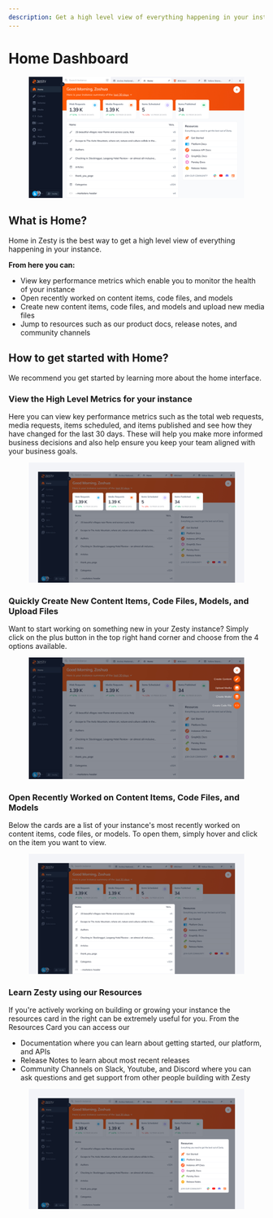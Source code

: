 ```yaml
---
description: Get a high level view of everything happening in your instance
---
```


# Home Dashboard

<figure><img src="../../.gitbook/assets/Mature Dashboard.jpg" alt=""><figcaption></figcaption></figure>

## What is Home?&#x20;

Home in Zesty is the best way to get a high level view of everything happening in your instance. &#x20;

**From here you can:**&#x20;

* View key performance metrics which enable you to monitor the health of your instance
* Open recently worked on content items, code files, and models
* Create new content items, code files, and models and upload new media files
* Jump to resources such as our product docs, release notes, and community channels

## How to get started with Home?&#x20;

We recommend you get started by learning more about the home interface.&#x20;

### View the High Level Metrics for your instance

Here you can view key performance metrics such as the total web requests, media requests, items scheduled, and items published and see how they have changed for the last 30 days. These will help you make more informed business decisions and also help ensure you keep your team aligned with your business goals.&#x20;

<figure><img src="../../.gitbook/assets/2.jpg" alt=""><figcaption></figcaption></figure>

### Quickly Create New Content Items, Code Files, Models, and Upload Files

Want to start working on something new in your Zesty instance? Simply click on the plus button in the top right hand corner and choose from the 4 options available.

<figure><img src="../../.gitbook/assets/Mature Dashboard-1.jpg" alt=""><figcaption></figcaption></figure>

### Open Recently Worked on Content Items, Code Files, and Models

Below the cards are a list of your instance's most recently worked on content items, code files, or models. To open them, simply hover and click on the item you want to view.

<figure><img src="../../.gitbook/assets/4.jpg" alt=""><figcaption></figcaption></figure>

### Learn Zesty using our Resources

If you're actively working on building or growing your instance the resources card in the right can be extremely useful for you. From the Resources Card you can access our&#x20;

* Documentation where you can learn about getting started, our platform, and APIs
* Release Notes to learn about most recent releases
* Community Channels on Slack, Youtube, and Discord where you can ask questions and get support from other people building with Zesty

<figure><img src="../../.gitbook/assets/5.jpg" alt=""><figcaption></figcaption></figure>
